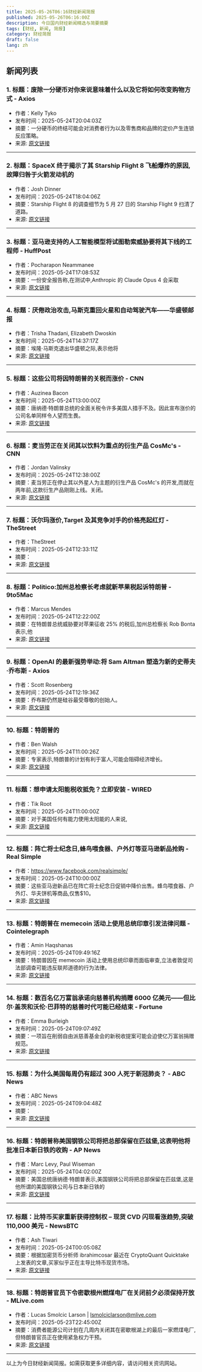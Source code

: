```yaml
---
title: 2025-05-26T06:16财经新闻简报
published: 2025-05-26T06:16:00Z
description: 今日国内财经新闻精选与简要摘要
tags: [财经, 新闻, 简报]
category: 财经简报
draft: false
lang: zh
---
```


## 新闻列表

### 1. 标题：废除一分硬币对你来说意味着什么以及它将如何改变购物方式 - Axios
- 作者：Kelly Tyko
- 发布时间：2025-05-24T20:04:03Z
- 摘要：一分硬币的终结可能会对消费者行为以及零售商和品牌的定价产生连锁反应策略。
- 来源: [原文链接](https://www.axios.com/2025/05/24/treasury-penny-production-trump-shopping-change)

---

### 2. 标题：SpaceX 终于揭示了其 Starship Flight 8 飞船爆炸的原因,故障归咎于火箭发动机的
- 作者：Josh Dinner
- 发布时间：2025-05-24T18:04:06Z
- 摘要：Starship Flight 8 的调查细节为 5 月 27 日的 Starship Flight 9 扫清了道路。
- 来源: [原文链接](https://www.space.com/space-exploration/private-spaceflight/spacex-knows-why-its-starship-flight-8-ship-exploded-traced-to-flash-in-rocket-engines)

---

### 3. 标题：亚马逊支持的人工智能模型将试图勒索威胁要将其下线的工程师 - HuffPost
- 作者：Pocharapon Neammanee
- 发布时间：2025-05-24T17:08:53Z
- 摘要：一份安全报告称,在测试中,Anthropic 的 Claude Opus 4 会采取
- 来源: [原文链接](https://www.huffpost.com/entry/anthropic-claude-opus-ai-terrorist-blackmail_n_6831e75fe4b0f2b0b14820da)

---

### 4. 标题：厌倦政治攻击,马斯克重回火星和自动驾驶汽车——华盛顿邮报
- 作者：Trisha Thadani, Elizabeth Dwoskin
- 发布时间：2025-05-24T14:37:17Z
- 摘要：埃隆·马斯克退出华盛顿之际,表示他将
- 来源: [原文链接](https://www.washingtonpost.com/technology/2025/05/24/elon-musk-politics-tesla-spacex-doge/)

---

### 5. 标题：这些公司将因特朗普的关税而涨价 - CNN
- 作者：Auzinea Bacon
- 发布时间：2025-05-24T13:00:00Z
- 摘要：唐纳德·特朗普总统的全面关税令许多美国人措手不及。因此宣布涨价的公司名单同样令人望而生畏。
- 来源: [原文链接](https://www.cnn.com/2025/05/24/business/companies-raise-prices-trump-tariffs)

---

### 6. 标题：麦当劳正在关闭其以饮料为重点的衍生产品 CosMc&#39;s - CNN
- 作者：Jordan Valinsky
- 发布时间：2025-05-24T12:38:00Z
- 摘要：麦当劳正在停止其以外星人为主题的衍生产品 CosMc&#39;s 的开发,而就在两年前,这款衍生产品刚刚上线。关闭。
- 来源: [原文链接](https://www.cnn.com/2025/05/24/food/mcdonalds-cosmcs-spinoff-closure)

---

### 7. 标题：沃尔玛涨价,Target 及其竞争对手的价格亮起红灯 - TheStreet
- 作者：TheStreet
- 发布时间：2025-05-24T12:33:11Z
- 摘要：
- 来源: [原文链接](https://www.thestreet.com/retail/walmart-price-increases-raises-red-flag-on-prices-at-target-rivals)

---

### 8. 标题：Politico:加州总检察长考虑就新苹果税起诉特朗普 - 9to5Mac
- 作者：Marcus Mendes
- 发布时间：2025-05-24T12:22:00Z
- 摘要：在特朗普总统威胁要对苹果征收 25% 的税后,加州总检察长 Rob Bonta 表示,他
- 来源: [原文链接](https://9to5mac.com/2025/05/24/california-ag-considers-suing-trump-over-apple-tariff/)

---

### 9. 标题：OpenAI 的最新强势举动:将 Sam Altman 塑造为新的史蒂夫·乔布斯 - Axios
- 作者：Scott Rosenberg
- 发布时间：2025-05-24T12:19:36Z
- 摘要：乔布斯仍然是硅谷最受尊敬的创始人。
- 来源: [原文链接](https://www.axios.com/2025/05/24/sam-altman-ai-steve-jobs-apple)

---

### 10. 标题：特朗普的
- 作者：Ben Walsh
- 发布时间：2025-05-24T11:00:26Z
- 摘要：专家表示,特朗普的计划有利于富人,可能会阻碍经济增长。
- 来源: [原文链接](https://www.huffpost.com/entry/bond-markets-trump-big-beautiful-bill_n_6830c86fe4b0ca4a5f56876d)

---

### 11. 标题：想申请太阳能税收抵免？立即安装 - WIRED
- 作者：Tik Root
- 发布时间：2025-05-24T11:00:00Z
- 摘要：对于美国任何有能力使用太阳能的人来说,
- 来源: [原文链接](https://www.wired.com/story/if-you-want-to-claim-the-solar-tax-credit-install-now/)

---

### 12. 标题：阵亡将士纪念日,蜂鸟喂食器、户外灯等亚马逊新品抢购 - Real Simple
- 作者：https://www.facebook.com/realsimple/
- 发布时间：2025-05-24T10:00:00Z
- 摘要：这些亚马逊新品已在阵亡将士纪念日促销中降价出售。蜂鸟喂食器、户外灯、华夫饼机等商品,仅售$10。
- 来源: [原文链接](https://www.realsimple.com/amazon-new-releases-memorial-day-sale-2025-11739188)

---

### 13. 标题：特朗普在 memecoin 活动上使用总统印章引发法律问题 - Cointelegraph
- 作者：Amin Haqshanas
- 发布时间：2025-05-24T09:49:16Z
- 摘要：特朗普因在 memecoin 活动上使用总统印章而面临审查,立法者敦促司法部调查可能违反联邦道德的行为法律。
- 来源: [原文链接](https://cointelegraph.com/news/trump-presidential-seal-memecoin-dinner-legal-review)

---

### 14. 标题：数百名亿万富翁承诺向慈善机构捐赠 6000 亿美元——但比尔·盖茨和沃伦·巴菲特的慈善时代可能已经结束 - Fortune
- 作者：Emma Burleigh
- 发布时间：2025-05-24T09:07:49Z
- 摘要：一项旨在削弱自由派慈善基金会的新税收提案可能会迫使亿万富翁捐赠规范。
- 来源: [原文链接](https://fortune.com/2025/05/24/gates-buffett-philanthropy-new-era-of-giving-women-french-gates-mackenzie-scott/)

---

### 15. 标题：为什么美国每周仍有超过 300 人死于新冠肺炎？ - ABC News
- 作者：ABC News
- 发布时间：2025-05-24T09:04:48Z
- 摘要：
- 来源: [原文链接](https://abcnews.go.com/Health/300-people-us-dying-covid-week/story?id\\\=122068959)

---

### 16. 标题：特朗普称美国钢铁公司将把总部保留在匹兹堡,这表明他将批准日本新日铁的收购 - AP News
- 作者：Marc Levy, Paul Wiseman
- 发布时间：2025-05-24T04:02:00Z
- 摘要：美国总统唐纳德·特朗普表示,美国钢铁公司将把总部保留在匹兹堡,这是他所谓的美国钢铁公司与日本新日铁的
- 来源: [原文链接](https://apnews.com/article/trump-us-steel-nippon-pittsburgh-23621e64084d428478082b897988ae13)

---

### 17. 标题：比特币买家重新获得控制权 – 现货 CVD 闪现看涨趋势,突破 110,000 美元 - NewsBTC
- 作者：Ash Tiwari
- 发布时间：2025-05-24T00:05:08Z
- 摘要：根据加密货币分析师 ibrahimcosar 最近在 CryptoQuant Quicktake 上发表的文章,买家似乎正在主导比特币现货市场。
- 来源: [原文链接](http://www.newsbtc.com/bitcoin-news/bitcoin-buyers-regain-control-spot-cvd-flashes-bullish-shift-above-110000/)

---

### 18. 标题：特朗普官员下令密歇根州燃煤电厂在关闭前夕必须保持开放 - MLive.com
- 作者：Lucas Smolcic Larson | lsmolciclarson@mlive.com
- 发布时间：2025-05-23T22:45:00Z
- 摘要：消费者能源公司计划在几周内关闭其在密歇根湖上的最后一家燃煤电厂,但特朗普官员正在使用紧急权力干预。
- 来源: [原文链接](https://www.mlive.com/environment/2025/05/trump-officials-order-michigan-coal-power-plant-must-stay-open-on-eve-of-shutdown.html)

---


以上为今日财经新闻简报。如需获取更多详细内容，请访问相关资讯网站。